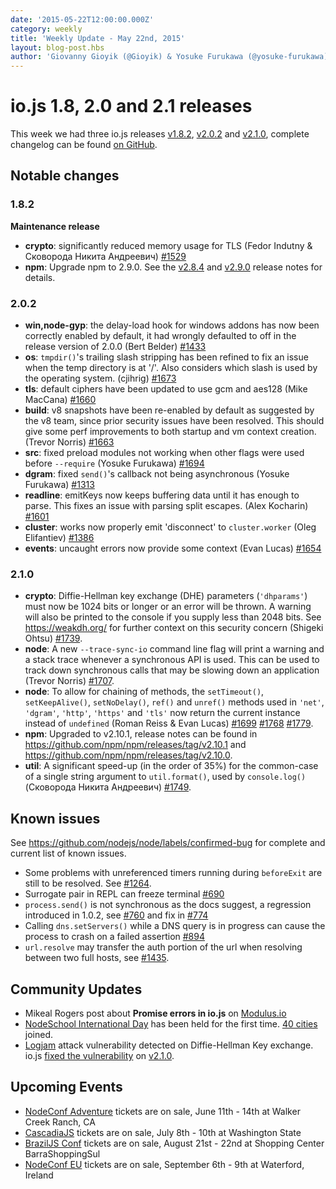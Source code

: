 ```yaml
---
date: '2015-05-22T12:00:00.000Z'
category: weekly
title: 'Weekly Update - May 22nd, 2015'
layout: blog-post.hbs
author: 'Giovanny Gioyik (@Gioyik) & Yosuke Furukawa (@yosuke-furukawa)'
---
```


# io.js 1.8, 2.0 and 2.1 releases

This week we had three io.js releases [v1.8.2](https://iojs.org/dist/v1.8.2/), [v2.0.2](https://iojs.org/dist/v2.0.2/) and [v2.1.0](https://iojs.org/dist/v2.1.0/), complete changelog can be found [on GitHub](https://github.com/nodejs/node/blob/main/CHANGELOG.md).

## Notable changes

### 1.8.2

**Maintenance release**

- **crypto**: significantly reduced memory usage for TLS (Fedor Indutny & Сковорода Никита Андреевич) [#1529](https://github.com/nodejs/node/pull/1529)
- **npm**: Upgrade npm to 2.9.0. See the [v2.8.4](https://github.com/npm/npm/releases/tag/v2.8.4) and [v2.9.0](https://github.com/npm/npm/releases/tag/v2.9.0) release notes for details.

### 2.0.2

- **win,node-gyp**: the delay-load hook for windows addons has now been correctly enabled by default, it had wrongly defaulted to off in the release version of 2.0.0 (Bert Belder) [#1433](https://github.com/nodejs/node/pull/1433)
- **os**: `tmpdir()`'s trailing slash stripping has been refined to fix an issue when the temp directory is at '/'. Also considers which slash is used by the operating system. (cjihrig) [#1673](https://github.com/nodejs/node/pull/1673)
- **tls**: default ciphers have been updated to use gcm and aes128 (Mike MacCana) [#1660](https://github.com/nodejs/node/pull/1660)
- **build**: v8 snapshots have been re-enabled by default as suggested by the v8 team, since prior security issues have been resolved. This should give some perf improvements to both startup and vm context creation. (Trevor Norris) [#1663](https://github.com/nodejs/node/pull/1663)
- **src**: fixed preload modules not working when other flags were used before `--require` (Yosuke Furukawa) [#1694](https://github.com/nodejs/node/pull/1694)
- **dgram**: fixed `send()`'s callback not being asynchronous (Yosuke Furukawa) [#1313](https://github.com/nodejs/node/pull/1313)
- **readline**: emitKeys now keeps buffering data until it has enough to parse. This fixes an issue with parsing split escapes. (Alex Kocharin) [#1601](https://github.com/nodejs/node/pull/1601)
- **cluster**: works now properly emit 'disconnect' to `cluster.worker` (Oleg Elifantiev) [#1386](https://github.com/nodejs/node/pull/1386)
- **events**: uncaught errors now provide some context (Evan Lucas) [#1654](https://github.com/nodejs/node/pull/1654)

### 2.1.0

- **crypto**: Diffie-Hellman key exchange (DHE) parameters (`'dhparams'`) must now be 1024 bits or longer or an error will be thrown. A warning will also be printed to the console if you supply less than 2048 bits. See https://weakdh.org/ for further context on this security concern (Shigeki Ohtsu) [#1739](https://github.com/nodejs/node/pull/1739).
- **node**: A new `--trace-sync-io` command line flag will print a warning and a stack trace whenever a synchronous API is used. This can be used to track down synchronous calls that may be slowing down an application (Trevor Norris) [#1707](https://github.com/nodejs/node/pull/1707).
- **node**: To allow for chaining of methods, the `setTimeout()`, `setKeepAlive()`, `setNoDelay()`, `ref()` and `unref()` methods used in `'net'`, `'dgram'`, `'http'`, `'https'` and `'tls'` now return the current instance instead of `undefined` (Roman Reiss & Evan Lucas) [#1699](https://github.com/nodejs/node/pull/1699) [#1768](https://github.com/nodejs/node/pull/1768) [#1779](https://github.com/nodejs/node/pull/1779).
- **npm**: Upgraded to v2.10.1, release notes can be found in <https://github.com/npm/npm/releases/tag/v2.10.1> and <https://github.com/npm/npm/releases/tag/v2.10.0>.
- **util**: A significant speed-up (in the order of 35%) for the common-case of a single string argument to `util.format()`, used by `console.log()` (Сковорода Никита Андреевич) [#1749](https://github.com/nodejs/node/pull/1749).

## Known issues

See https://github.com/nodejs/node/labels/confirmed-bug for complete and current list of known issues.

- Some problems with unreferenced timers running during `beforeExit` are still to be resolved. See [#1264](https://github.com/nodejs/node/issues/1264).
- Surrogate pair in REPL can freeze terminal [#690](https://github.com/nodejs/node/issues/690)
- `process.send()` is not synchronous as the docs suggest, a regression introduced in 1.0.2, see [#760](https://github.com/nodejs/node/issues/760) and fix in [#774](https://github.com/nodejs/node/issues/774)
- Calling `dns.setServers()` while a DNS query is in progress can cause the process to crash on a failed assertion [#894](https://github.com/nodejs/node/issues/894)
- `url.resolve` may transfer the auth portion of the url when resolving between two full hosts, see [#1435](https://github.com/nodejs/node/issues/1435).

## Community Updates

- Mikeal Rogers post about **Promise errors in io.js** on [Modulus.io](http://blog.modulus.io/promise-errors-in-iojs)
- [NodeSchool International Day](https://nodeschool.io/international-day/) has been held for the first time. [40 cities](https://github.com/nodeschool/international-day/issues?q=label%3Arollcall-2015+is%3Aclosed) joined.
- [Logjam](https://weakdh.org/) attack vulnerability detected on Diffie-Hellman Key exchange. io.js [fixed the vulnerability](https://github.com/nodejs/node/pull/1739) on [v2.1.0](https://github.com/nodejs/node/blob/main/CHANGELOG.md#2015-05-24-version-210-rvagg).

## Upcoming Events

- [NodeConf Adventure](http://nodeconf.com/) tickets are on sale, June 11th - 14th at Walker Creek Ranch, CA
- [CascadiaJS](http://2015.cascadiajs.com/) tickets are on sale, July 8th - 10th at Washington State
- [BrazilJS Conf](http://braziljs.com.br/) tickets are on sale, August 21st - 22nd at Shopping Center BarraShoppingSul
- [NodeConf EU](http://nodeconf.eu/) tickets are on sale, September 6th - 9th at Waterford, Ireland
